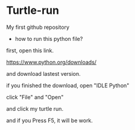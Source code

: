 # Turtle-run
My first github repository



- how to run this python file?


first, open this link.

https://www.python.org/downloads/

and download lastest version.

if you finished the download, open "IDLE Python"

click "File" and "Open"

and click my turtle run.

and if you Press F5, it will be work.
